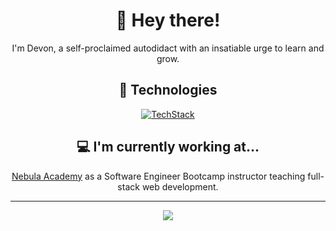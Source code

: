 <div align="center">
  
# 👋 Hey there!

I'm Devon, a self-proclaimed autodidact with an insatiable urge to learn and grow.
## 🔬 Technologies

[![TechStack](https://skillicons.dev/icons?i=nextjs,azure,express,linux,php,nodejs,mongodb,postgresql,aws,firebase,git,react,ts,js,html,css&perline=20)](https://skillicons.dev)

## 💻 I'm currently working at...
[Nebula Academy](https://www.nebulaacademy.com/) as a Software Engineer Bootcamp instructor teaching full-stack web development.

<hr/>
<a href="https://github.com/noclipping/github-readme-stats">
  <img align="center" src="https://github-readme-stats.vercel.app/api?username=noclipping&theme=apprentice" />
</a>


<!-- <img src="https://thumbs.gfycat.com/HarmoniousUnknownAfghanhound-max-1mb.gif" width="500" height="200" /> -->
</div>
